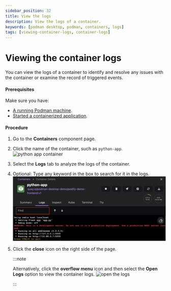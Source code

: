 ```yaml
---
sidebar_position: 32
title: View the logs
description: View the logs of a container.
keywords: [podman desktop, podman, containers, logs]
tags: [viewing-container-logs, container-logs]
---
```


# Viewing the container logs

You can view the logs of a container to identify and resolve any issues with the container or examine the record of triggered events.

#### Prerequisites

Make sure you have:

- [A running Podman machine](/docs/podman/creating-a-podman-machine).
- [Started a containerized application](/blog/2024/10/05/kubernetes-blog#building-a-containerized-application).

#### Procedure

1. Go to the **Containers** component page.
1. Click the name of the container, such as `python-app`.
   ![python app container](img/python-app-container.png)
1. Select the **Logs** tab to analyze the logs of the container.
1. Optional: Type any keyword in the box to search for it in the logs.
   ![analyze the logs](img/analyzing-the-logs.png)
1. Click the **close** icon on the right side of the page.

   :::note

   Alternatively, click the **overflow menu** icon and then select the **Open Logs** option to view the container logs.
   ![open the logs](img/opening-logs.png)

   :::

